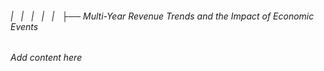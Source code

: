 ###### |   |   |   |   |   ├── Multi-Year Revenue Trends and the Impact of Economic Events

*Add content here*
